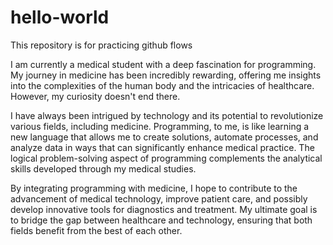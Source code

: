 # hello-world
This repository is for practicing github flows

I am currently a medical student with a deep fascination for programming. My journey in medicine has been incredibly rewarding, offering me insights into the complexities of the human body and the intricacies of healthcare. However, my curiosity doesn't end there.

I have always been intrigued by technology and its potential to revolutionize various fields, including medicine. Programming, to me, is like learning a new language that allows me to create solutions, automate processes, and analyze data in ways that can significantly enhance medical practice. The logical problem-solving aspect of programming complements the analytical skills developed through my medical studies.

By integrating programming with medicine, I hope to contribute to the advancement of medical technology, improve patient care, and possibly develop innovative tools for diagnostics and treatment. My ultimate goal is to bridge the gap between healthcare and technology, ensuring that both fields benefit from the best of each other.

